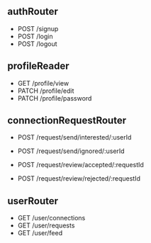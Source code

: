 <!-- DevTinder  APIs -->

## authRouter

- POST /signup
- POST /login
- POST /logout

## profileReader

- GET /profile/view
- PATCH /profile/edit
- PATCH /profile/password

## connectionRequestRouter

- POST /request/send/interested/:userId
- POST /request/send/ignored/:userId

- POST /request/review/accepted/:requestId
- POST /request/review/rejected/:requestId

## userRouter

- GET /user/connections
- GET /user/requests
- GET /user/feed
